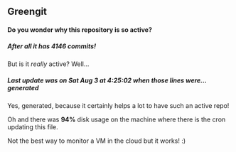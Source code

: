 ## Greengit

#### Do you wonder why this repository is so active?

##### After all it has 4146 commits!

But is it *really* active? Well...

##### Last update was on Sat Aug 3 at 4:25:02 when those lines were... generated

Yes, generated, because it certainly helps a lot to have such an active repo!

Oh and there was **94%** disk usage on the machine
where there is the cron updating this file.

Not the best way to monitor a VM in the cloud but it works! :)

